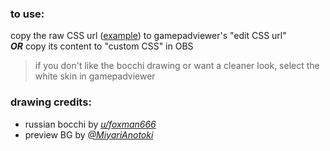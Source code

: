 ### to use: <br />
copy the raw CSS url ([example](https://raw.githubusercontent.com/nkzung/bocchi-xbox/refs/heads/main/bocchi-xbox.css)) to gamepadviewer's "edit CSS url" <br />
***OR*** copy its content to "custom CSS" in OBS <br />
> if you don't like the bocchi drawing or want a cleaner look, select the white skin in gamepadviewer

### drawing credits: <br />
- russian bocchi by [*u/foxman666*](https://www.reddit.com/r/BocchiTheRock/comments/19ers34/russian_bocchi/) <br />
- preview BG by [*@MiyariAnotoki*](https://www.pixiv.net/en/artworks/103080258)

